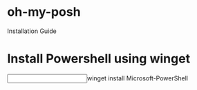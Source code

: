 # oh-my-posh
Installation Guide

# Install Powershell using winget
<input>winget install Microsoft-PowerShell</input>
